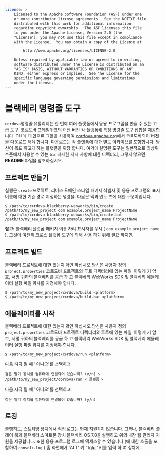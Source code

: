 ```yaml
---
license: >
    Licensed to the Apache Software Foundation (ASF) under one
    or more contributor license agreements.  See the NOTICE file
    distributed with this work for additional information
    regarding copyright ownership.  The ASF licenses this file
    to you under the Apache License, Version 2.0 (the
    "License"); you may not use this file except in compliance
    with the License.  You may obtain a copy of the License at

        http://www.apache.org/licenses/LICENSE-2.0

    Unless required by applicable law or agreed to in writing,
    software distributed under the License is distributed on an
    "AS IS" BASIS, WITHOUT WARRANTIES OR CONDITIONS OF ANY
    KIND, either express or implied.  See the License for the
    specific language governing permissions and limitations
    under the License.
---
```


# 블랙베리 명령줄 도구

`cordova`명령줄 유틸리티는 한 번에 여러 플랫폼에서 응용 프로그램을 만들 수 있는 고급 도구. 코르도바 프레임워크의 이전 버전 각 플랫폼에 특정 명령줄 도구 집합을 제공합니다. CLI에 대 안으로 그들을 사용하여 [cordova.apache.org][1]에서 코르도바의이 버전을 다운로드 해야 합니다. 다운로드는 각 플랫폼에 대한 별도 아카이브를 포함합니다. 당신이 목표 하고자 하는 플랫폼을 확장 합니다. 여기에 설명된 도구는 일반적으로 최상위 수준에서 사용할 수 있는 `bin` 자세한 지시 사항에 대한 디렉터리, 그렇지 않으면 **README** 파일을 참조하십시오.

 [1]: http://cordova.apache.org

## 프로젝트 만들기

실행은 `create` 프로젝트, 리버스 도메인 스타일 패키지 식별자 및 응용 프로그램의 표시 이름에 대한 기존 경로 지정하는 명령을. 다음은 맥과 윈도 즈에 대한 구문이입니다.

    $ /path/to/cordova-blackberry-webworks/bin/create /path/to/my_new_project com.example.project_name ProjectName
    $ /path/to/cordova-blackberry-webworks/bin/create.bat /path/to/my_new_project com.example.project_name ProjectName
    

**참고:** 블랙베리 플랫폼 패키지 이름 자리 표시자를 무시 ( `com.example.project_name` ), 그것이 여전히 크로스 플랫폼 도구에 의해 사용 하기 위해 필요 하지만.

## 프로젝트 빌드

블랙베리 프로젝트에 대한 있는지 확인 하십시오 당신은 사용자 정의 `project.properties` 코르도바 프로젝트의 루트 디렉터리에 있는 파일. 이렇게 키 암호, 서명 귀하의 블랙베리를 공급 하 고 블랙베리 WebWorks SDK 및 블랙베리 에뮬레이터 실행 파일 위치를 지정해야 합니다.

    $ /path/to/my_new_project/cordova/build <platform>
    $ /path/to/my_new_project/cordova/build.bat <platform>
    

## 에뮬레이터를 시작

블랙베리 프로젝트에 대한 있는지 확인 하십시오 당신은 사용자 정의 `project.properties` 코르도바 프로젝트 디렉터리의 루트에 있는 파일. 이렇게 키 암호, 서명 귀하의 블랙베리를 공급 하 고 블랙베리 WebWorks SDK 및 블랙베리 에뮬레이터 실행 파일 위치를 지정해야 합니다.

    $ /path/to/my_new_project/cordova/run <platform>
    

다음 자극 될 때 ' 아니오'를 선택하고:

    검은 딸기 장치를 컴퓨터에 연결되어 있습니까? (y/n) $ /path/to/my_new_project/cordova/run < 플랫폼 >
    

다음 자극 될 때 ' 아니오'를 선택하고:

    검은 딸기 장치를 컴퓨터에 연결되어 있습니까? (y/n)
    

## 로깅

불행히도, 스트리밍 장치에서 직접 로그는 현재 지원되지 않습니다. 그러나, 블랙베리 플레이 북과 블랙베리 스마트폰 장치 블랙베리 OS 7.0을 실행하고 위의 내장 웹 관리자 지원을 제공합니다. 또한 응용 프로그램 로그에 액세스할 수 있습니다 (에 대한 호출을 포함하여 `console.log` ) 홈 화면에서 'ALT' 키 ' lglg ' 키를 입력 하 여 장치에.